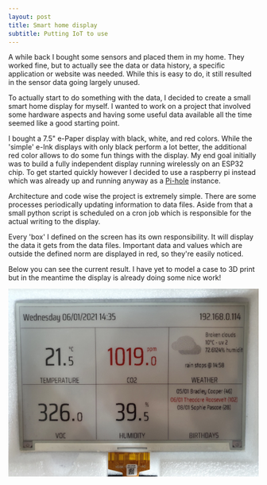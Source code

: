 ```yaml
---
layout: post
title: Smart home display
subtitle: Putting IoT to use
---
```


A while back I bought some sensors and placed them in my home. They worked fine, but to actually see the data or data history, a specific application or website was needed. While this is easy to do, it still resulted in the sensor data going largely unused.

To actually start to do something with the data, I decided to create a small smart home display for myself. I wanted to work on a project that involved some hardware aspects and having some useful data available all the time seemed like a good starting point.

I bought a 7.5" e-Paper display with black, white, and red colors. While the 'simple' e-Ink displays with only black perform a lot better, the additional red color allows to do some fun things with the display. My end goal initially was to build a fully independent display running wirelessly on an ESP32 chip. To get started quickly however I decided to use a raspberry pi instead which was already up and running anyway as a [Pi-hole](https://pi-hole.net/) instance.

Architecture and code wise the project is extremely simple. There are some processes periodically updating information to data files. Aside from that a small python script is scheduled on a cron job which is responsible for the actual writing to the display.

Every 'box' I defined on the screen has its own responsibility. It will display the data it gets from the data files. Important data and values which are outside the defined norm are displayed in red, so they're easily noticed.

Below you can see the current result. I have yet to model a case to 3D print but in the meantime the display is already doing some nice work!

![Smart Home Display](/img/smart-home-display.jpg)

<br />
<br />
